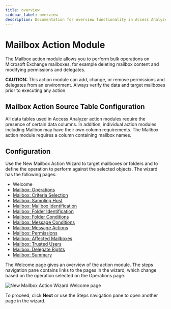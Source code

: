 ```yaml
---
title: overview
sidebar_label: overview
description: Documentation for overview functionality in Access Analyzer including configuration and usage information.
---
```


# Mailbox Action Module

The Mailbox action module allows you to perform bulk operations on Microsoft Exchange mailboxes, for
example deleting mailbox content and modifying permissions and delegates.

**CAUTION:** This action module can add, change, or remove permissions and delegates from an
environment. Always verify the data and target mailboxes prior to executing any action.

## Mailbox Action Source Table Configuration

All data tables used in Access Analyzer action modules require the presence of certain data columns.
In addition, individual action modules including Mailbox may have their own column requirements. The
Mailbox action module requires a column containing mailbox names.

## Configuration

Use the New Mailbox Action Wizard to target mailboxes or folders and to define the operation to
perform against the selected objects. The wizard has the following pages:

- Welcome
- [Mailbox: Operations](/docs/accessanalyzer/12.0/actions/mailbox/operations.md)
- [Mailbox: Criteria Selection](/docs/accessanalyzer/12.0/actions/mailbox/criteria-selection.md)
- [Mailbox: Sampling Host](/docs/accessanalyzer/12.0/actions/mailbox/sampling-host.md)
- [Mailbox: Mailbox Identification](/docs/accessanalyzer/12.0/actions/mailbox/identification.md)
- [Mailbox: Folder Identification](/docs/accessanalyzer/12.0/actions/mailbox/folder-identification.md)
- [Mailbox: Folder Conditions](/docs/accessanalyzer/12.0/actions/mailbox/folder-conditions.md)
- [Mailbox: Message Conditions](/docs/accessanalyzer/12.0/actions/mailbox/message-conditions.md)
- [Mailbox: Message Actions](/docs/accessanalyzer/12.0/actions/mailbox/message-actions.md)
- [Mailbox: Permissions](/docs/accessanalyzer/12.0/actions/mailbox/permissions.md)
- [Mailbox: Affected Mailboxes](/docs/accessanalyzer/12.0/actions/mailbox/affected-mailboxes.md)
- [Mailbox: Trusted Users](/docs/accessanalyzer/12.0/actions/mailbox/trusted-users.md)
- [Mailbox: Delegate Rights](/docs/accessanalyzer/12.0/actions/mailbox/delegate-rights.md)
- [Mailbox: Summary](/docs/accessanalyzer/12.0/actions/mailbox/summary.md)

The Welcome page gives an overview of the action module. The steps navigation pane contains links to
the pages in the wizard, which change based on the operation selected on the Operations page.

![New Mailbox Action Wizard Welcome page](/img/product_docs/activitymonitor/activitymonitor/install/welcome.webp)

To proceed, click **Next** or use the Steps navigation pane to open another page in the wizard.
